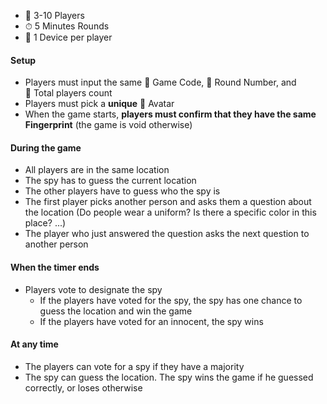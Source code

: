 - 👥 3-10 Players
- ⏱ 5 Minutes Rounds
- 📱 1 Device per player

#### Setup

- Players must input the same 🎲&nbsp;Game Code, 🔢&nbsp;Round Number, and 👥&nbsp;Total players count
- Players must pick a **unique** 👤&nbsp;Avatar
- When the game starts, **players must confirm that they have the same Fingerprint** (the game is void otherwise)

#### During the game

- All players are in the same location
- The spy has to guess the current location
- The other players have to guess who the spy is
- The first player picks another person and asks them a question about the location (Do people wear a uniform? Is there a specific color in this place? ...)
- The player who just answered the question asks the next question to another person

#### When the timer ends

- Players vote to designate the spy
  - If the players have voted for the spy, the spy has one chance to
    guess the location and win the game
  - If the players have voted for an innocent, the spy wins

#### At any time

- The players can vote for a spy if they have a majority
- The spy can guess the location. The spy wins the game if he guessed correctly, or loses otherwise
